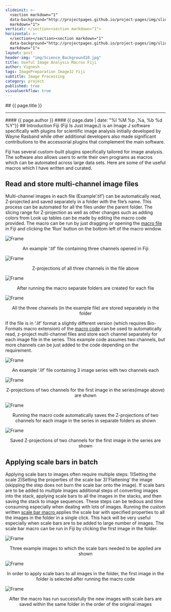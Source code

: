 ```yaml
---
slideinit: >-
  <section markdown="1"
  data-background="http://projectpages.github.io/project-pages/img/slidebackground.png"><section
  markdown="1">
vertical: </section><section markdown="1">
horizontal: >-
  </section></section><section markdown="1"
  data-background="http://projectpages.github.io/project-pages/img/slidebackground.png"><section
  markdown="1">
layout: post
header-img: "img/Science_Background10.jpg"
title: Useful Image Analysis Macros Fiji
author: Vignesh
tags: ImagePreparation ImageJ2 Fiji 
subtitle: Image Processing
category: project
published: true
visualworkflow: true
---
```

<!-- Start Writing Below in Markdown -->
<section markdown="1" data-background="http://projectpages.github.io/project-pages/img/slidebackground.png"><section markdown="1">
## {{ page.title }}
<hr>
#### {{ page.author }}
#### {{ page.date | date: "%I %M %p ,%a, %b %d %Y"}}
## Introduction
Fiji (Fiji Is Just ImageJ) is an Image J software specifically with plugins for scientific image analysis initially developed by Wayne Rasband while other additional developers also made significant contributions to the accessorial plugins that complement the main software. 

Fiji has several custom-built plugins specifically tailored for image analysis. The software also allows users to write their own programs as macros which can be automated across large data sets. Here are some of the useful macros which I have written and curated.

## Read and store multi-channel image files	
Multi-channel images in each file (Example‘.tif’) can be automatically read, Z-projected and saved separately in a folder with the file’s name. This process can be automated for all the files under the parent folder. The slicing range for Z-projection as well as other changes such as adding colors from Look up tables can be made by editing the macro code provided. The macro can be run by just dragging or opening the <a href=" https://github.com/vignesharavind/Fiji_Macros/blob/main/Split_Z_Project_Images.ijm">macro file</a> in Fiji and clicking the ‘Run’ button on the bottom left of the macro window.      
      	
![Frame](/img/Fiji/Fig1.jpg)
<p align="center">An example ‘.tif’ file containing three channels opened in Fiji</p>

![Frame](/img/Fiji/Fig2.jpg)
<p align="center">Z-projections of all three channels in the file above</p>
  
![Frame](/img/Fiji/Fig3.jpg)
<p align="center">After running the macro separate folders are created for each file</p> 

![Frame](/img/Fiji/Fig4.jpg)
<p align="center">All the three channels (in the example file) are stored separately in the folder</p>

If the file is in ‘.lif’ format a slightly different version (which requires Bio-Formats macro extension) of the <a href=" https://github.com/vignesharavind/Fiji_Macros/blob/main/Z_Project_Images_LIF_File.ijm">macro code</a> can be used to automatically read, z-project multi-channel files and store each channel separately for each image file in the series. This example code assumes two channels, but more channels can be just added to the code depending on the requirement.	 
 
![Frame](/img/Fiji/Fig11.jpg)
<p align="center">An example ‘.lif’ file containing 3 image series with two channels each</p>

![Frame](/img/Fiji/Fig22.jpg)
<p align="center">Z-projections of two channels for the first image in the series(image above) are shown</p> 

![Frame](/img/Fiji/Fig33.jpg)
<p align="center">Running the macro code automatically saves the Z-projections of two channels for each image in the series in separate folders as shown</p> 

![Frame](/img/Fiji/Fig44.jpg)
<p align="center">Saved Z-projections of two channels for the first image in the series are shown</p> 

## Applying scale bars in batch
Applying scale bars to images often require multiple steps: 1)Setting the scale 2)Setting the properties of the scale bar 3)’Flattening’	the image (skipping the step does not burn the scale bar onto the image). If scale bars are to be added to multiple images additional steps of converting images into the stack, applying scale bars to all the images in the stacks, and then saving the stack to image sequences. These steps can be tedious and time consuming especially when dealing with lots of images. Running the custom written <a href=" https://github.com/vignesharavind/Fiji_Macros/blob/main/Scale_Bar_Batch.ijm"> scale bar macro </a> applies the scale bar with specified properties to all the images in the folder in a single click. This hack will be very useful especially when scale bars are to be added to large number of images. The scale bar macro can be run in Fiji by clicking the first image in the folder. 

![Frame](/img/Fiji/Figa.jpg)
<p align="center">Three example images to which the scale bars needed to be applied are shown</p>

![Frame](/img/Fiji/Figb.jpg)
<p align="center">In order to apply scale bars to all images in the folder, the first image in the folder is selected after running the macro code</p>

![Frame](/img/Fiji/Figc.jpg)
<p align="center">After the macro has run successfully the new images with scale bars are saved within the same folder in the order of the original images</p> 

